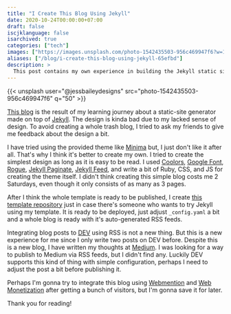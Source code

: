 ```yaml
---
title: "I Create This Blog Using Jekyll"
date: 2020-10-24T00:00:00+07:00
draft: false
iscjklanguage: false
isarchived: true
categories: ["tech"]
images: ["https://images.unsplash.com/photo-1542435503-956c469947f6?w=1920&q=50"]
aliases: ["/blog/i-create-this-blog-using-jekyll-65efbd"]
description: >
  This post contains my own experience in building the Jekyll static site from scratch until integrating this post using RSS.
---
```


{{< unsplash user="@jessbaileydesigns" src="photo-1542435503-956c469947f6" q="50" >}}

[This blog](https://clavinjune.dev/) is the result of my learning journey about a static-site generator made on top of [Jekyll](https://jekyllrb.com/). The design is kinda bad due to my lacked sense of design. To avoid creating a whole trash blog, I tried to ask my friends to give me feedback about the design a bit.

I have tried using the provided theme like [Minima](https://github.com/jekyll/minima) but, I just don't like it after all. That's why I think it's better to create my own. I tried to create the simplest design as long as it is easy to be read. I used [Coolors](https://coolors.co/), [Google Font](https://fonts.google.com/), [Rogue](http://rouge.jneen.net/), [Jekyll Paginate](https://github.com/sverrirs/jekyll-paginate-v2), [Jekyll Feed](https://github.com/jekyll/jekyll-feed), and write a bit of Ruby, CSS, and JS for creating the theme itself. I didn't think creating this simple blog costs me 2 Saturdays, even though it only consists of as many as 3 pages.

After I think the whole template is ready to be published, I create [this template repository](https://github.com/anon-org/jekyll-blog) just in case there's someone who wants to try Jekyll using my template. It is ready to be deployed, just adjust `_config.yaml` a bit and a whole blog is ready with it's auto-generated RSS feeds.

Integrating blog posts to [DEV](https://dev.to) using RSS is not a new thing. But this is a new experience for me since I only write two posts on DEV before. Despite this is a new blog, I have written my thoughts at [Medium](https://medium.com/@ClavinJune). I was looking for a way to publish to Medium via RSS feeds, but I didn't find any. Luckily DEV supports this kind of thing with simple configuration, perhaps I need to adjust the post a bit before publishing it.

Perhaps I'm gonna try to integrate this blog using [Webmention](https://webmention.io/) and [Web Monetization](https://webmonetization.org/) after getting a bunch of visitors, but I'm gonna save it for later.

Thank you for reading!
